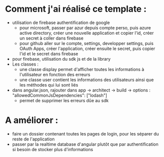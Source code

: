 # Comment j'ai réalisé ce template :

- utilisation de firebase authentification de google
  - pour microsoft, passer par azur depuis compte perso, puis azure active directory,
  créer une nouvelle application et copier l'id, créer un secret à coller dans firebase
  - pour github
  aller sur le compte, settings, developper settings, puis OAuth Apps, créer l'application, créer ensuite le secret,
  puis copier l'id et le secret dans firebase
- pour firebase, utilisation du sdk js et de la library
- Les classes :
  - une classe display permet d'afficher toutes les informations à l'utilisateur en fonction des erreurs
  - une classe user contient les informations des utilisateurs ainsi que les méthodes qui lui sont liés
- dans angular.json, rajouter dans app -> architect -> build -> options :
  "allowedCommonJsDependencies": ["lodash"]
  - permet de supprimer les erreurs dûe au sdk


# A améliorer :

- faire un dossier contenant toutes les pages de login, pour les séparer du reste de l'application
- passer par la realtime database d'angular plutôt que par authentification si besoin de stocker plus d'informations
